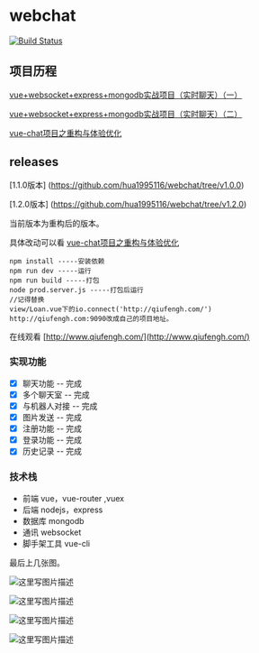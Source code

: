 # webchat
[![Build Status](https://www.travis-ci.org/hua1995116/webchat.svg?branch=master)](https://www.travis-ci.org/hua1995116/webchat)
## 项目历程
[vue+websocket+express+mongodb实战项目（实时聊天）（一）](http://blog.csdn.net/blueblueskyhua/article/details/70807847)

[vue+websocket+express+mongodb实战项目（实时聊天）（二）](http://blog.csdn.net/blueblueskyhua/article/details/73250992)

[vue-chat项目之重构与体验优化](http://blog.csdn.net/blueblueskyhua/article/details/78159672)

## releases
[1.1.0版本] (https://github.com/hua1995116/webchat/tree/v1.0.0)

[1.2.0版本] (https://github.com/hua1995116/webchat/tree/v1.2.0)

当前版本为重构后的版本。

具体改动可以看 [vue-chat项目之重构与体验优化](http://blog.csdn.net/blueblueskyhua/article/details/78159672)

```
npm install -----安装依赖
npm run dev -----运行
npm run build -----打包
node prod.server.js -----打包后运行
//记得替换
view/Loan.vue下的io.connect('http://qiufengh.com/')
http://qiufengh.com:9090改成自己的项目地址。
```
在线观看
[http://www.qiufengh.com/](http://www.qiufengh.com/)

### 实现功能
- [x] 聊天功能 -- 完成
- [x] 多个聊天室 -- 完成
- [x] 与机器人对接 -- 完成
- [x] 图片发送 -- 完成
- [x] 注册功能 -- 完成
- [x] 登录功能 -- 完成
- [x] 历史记录 -- 完成

### 技术栈

 - 前端 vue，vue-router ,vuex
 - 后端 nodejs，express
 - 数据库 mongodb
 - 通讯 websocket
 - 脚手架工具 vue-cli


最后上几张图。

![这里写图片描述](http://img.blog.csdn.net/20171005172806229?watermark/2/text/aHR0cDovL2Jsb2cuY3Nkbi5uZXQvYmx1ZWJsdWVza3lodWE=/font/5a6L5L2T/fontsize/400/fill/I0JBQkFCMA==/dissolve/70/gravity/SouthEast)


![这里写图片描述](http://img.blog.csdn.net/20171005164309491?watermark/2/text/aHR0cDovL2Jsb2cuY3Nkbi5uZXQvYmx1ZWJsdWVza3lodWE=/font/5a6L5L2T/fontsize/400/fill/I0JBQkFCMA==/dissolve/70/gravity/SouthEast)

![这里写图片描述](http://img.blog.csdn.net/20171005164044558?watermark/2/text/aHR0cDovL2Jsb2cuY3Nkbi5uZXQvYmx1ZWJsdWVza3lodWE=/font/5a6L5L2T/fontsize/400/fill/I0JBQkFCMA==/dissolve/70/gravity/SouthEast)

![这里写图片描述](http://img.blog.csdn.net/20171005172553272?watermark/2/text/aHR0cDovL2Jsb2cuY3Nkbi5uZXQvYmx1ZWJsdWVza3lodWE=/font/5a6L5L2T/fontsize/400/fill/I0JBQkFCMA==/dissolve/70/gravity/SouthEast)


